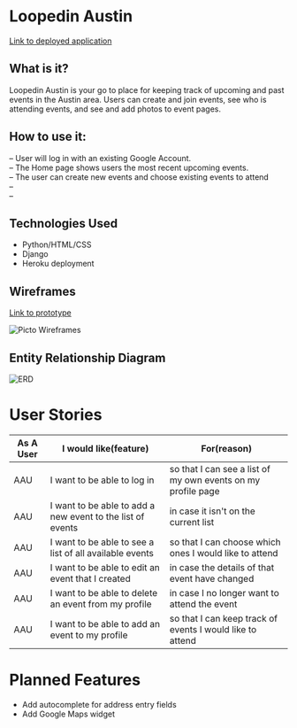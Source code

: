 # Loopedin Austin

[Link to deployed application](insert_link_once_deployed)

## What is it?
Loopedin Austin is your go to place for keeping track of upcoming and past events in the Austin area.
Users can create and join events, see who is attending events, and see and add photos to event pages.


## How to use it:
&ndash; User will log in with an existing Google Account. <br>
&ndash; The Home page shows users the most recent upcoming events. <br>
&ndash; The user can create new events and choose existing events to attend<br>
&ndash; <br>
&ndash; 



## Technologies Used
* Python/HTML/CSS
* Django
* Heroku deployment


## Wireframes

[Link to prototype](https://projects.invisionapp.com/d/main?origin=v7#/console/18459584/383693565/preview)

![Picto Wireframes](https://i.imgur.com/f7J8GLq.jpg)

## Entity Relationship Diagram

![ERD](https://www.lucidchart.com/invitations/accept/ad58e128-c763-4522-b569-9a277652e742)

# User Stories

As A User | I would like(feature) | For(reason)
------------ | ------------- | -------------
AAU | I want to be able to log in | so that I can see a list of my own events on my profile page
AAU | I want to be able to add a new event to the list of events | in case it isn't on the current list
AAU | I want to be able to see a list of all available events | so that I can choose which ones I would like to attend
AAU |  I want to be able to edit an event that I created | in case the details of that event have changed
AAU |  I want to be able to delete an event from my profile | in case I no longer want to attend the event
AAU |  I want to be able to add an event to my profile | so that I can keep track of events I would like to attend

# Planned Features
* Add autocomplete for address entry fields
* Add Google Maps widget 
